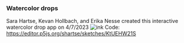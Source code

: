 ### Watercolor drops
Sara Hartse, Kevan Hollbach, and Erika Nesse created this interactive watercolor drop app on 4/7/2023 ![ink](https://user-images.githubusercontent.com/8473989/230659488-ae9459cb-d7a8-4c7e-a56c-10ede3e8b3c1.png) Code: https://editor.p5js.org/shartse/sketches/KtUEHW21S
